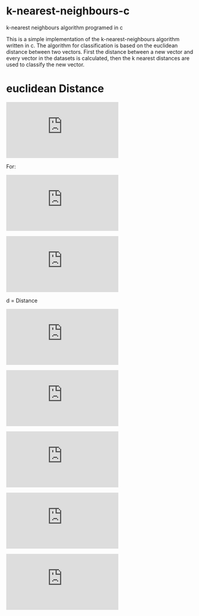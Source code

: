 # k-nearest-neighbours-c
k-nearest neighbours algorithm programed in c

This is a simple implementation of the k-nearest-neighbours algorithm written in c. The algorithm for classification is based on the euclidean distance between two vectors. First the distance between a new vector and every vector in the datasets is calculated, then the k nearest distances are used to classify the new vector.


# euclidean Distance

![equation](https://latex.codecogs.com/svg.latex?%5Csqrt%7B%5Csum_%7Bi%3D1%7D%5E%7Bn%7D%28q_i-p_i%29%5E2%7D)

For:

![equation](https://latex.codecogs.com/svg.latex?%5Cbegin%7Bpmatrix%7D%20x_%7B1%7D%20%5C%5C%20y_%7B1%7D%20%5C%5C%20z_%7B1%7D%20%5Cend%7Bpmatrix%7D%20%3D%20%5Cbegin%7Bpmatrix%7D%202%20%5C%5C%203%20%5C%5C%204%20%5Cend%7Bpmatrix%7D)

![equation](https://latex.codecogs.com/svg.latex?%5Cbegin%7Bpmatrix%7D%20x_%7B2%7D%20%5C%5C%20y_%7B2%7D%20%5C%5C%20z_%7B2%7D%20%5Cend%7Bpmatrix%7D%20%3D%20%5Cbegin%7Bpmatrix%7D%205%20%5C%5C%206%20%5C%5C%207%20%5Cend%7Bpmatrix%7D)

d = Distance

![equation](https://latex.codecogs.com/svg.latex?d%20%3D%20%5Csqrt%7B%285-2%29%5E2%20&plus;%20%286-3%29%5E2%20&plus;%20%287-4%29%5E2%7D)

![equation](https://latex.codecogs.com/svg.latex?d%20%3D%20%5Csqrt%7B%283%29%5E2%20&plus;%20%283%29%5E2%20&plus;%20%283%29%5E2%7D)

![equation](https://latex.codecogs.com/svg.latex?d%20%3D%20%5Csqrt%7B9%20&plus;%209%20&plus;%209%7D)

![equation](https://latex.codecogs.com/svg.latex?d%20%3D%20%5Csqrt%7B27%7D)

![equation](https://latex.codecogs.com/svg.latex?d%20%3D%205.196152)
